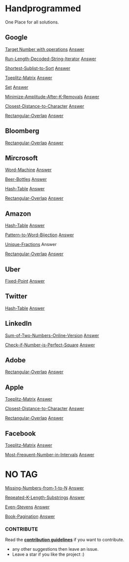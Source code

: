 # Handprogrammed
One Place for all solutions.
<a href = ""></a>
<a href = ""></a><br/>


## Google
<a href = "https://binarysearch.com/problems/Target-Number-with-Operations">Target Number with operations</a>
<a href = "https://github.com/akbloodadarsh/Handprogrammed/blob/main/binarysearch/CPP/Target%20Number%20with%20Operations.cpp">Answer</a><br/>

<a href = "https://binarysearch.com/problems/Run-Length-Decoded-String-Iterator">Run-Length-Decoded-String-Iterator</a>
<a href = "https://github.com/akbloodadarsh/Handprogrammed/blob/main/binarysearch/CPP/Run-Length%20Decoded%20String%20Iterator.cpp">Answer</a><br/>

<a href = "https://binarysearch.com/problems/Shortest-Sublist-to-Sort">Shortest-Sublist-to-Sort</a>
<a href = "https://github.com/akbloodadarsh/Handprogrammed/blob/main/binarysearch/CPP/Shortest-Sublist-to-Sort.cpp">Answer</a><br/>

<a href = "https://binarysearch.com/problems/Toeplitz-Matrix">Toeplitz-Matrix</a>
<a href = "https://github.com/akbloodadarsh/Handprogrammed/blob/main/binarysearch/CPP/Toeplitz%20Matrix.cpp">Answer</a><br/>

<a href = "https://binarysearch.com/problems/Set">Set</a>
<a href = "https://github.com/akbloodadarsh/Handprogrammed/blob/main/binarysearch/CPP/Set.cpp">Answer</a><br/>

<a href = "https://binarysearch.com/problems/Minimize-Amplitude-After-K-Removals">Minimize-Amplitude-After-K-Removals</a>
<a href = "https://github.com/akbloodadarsh/Handprogrammed/blob/main/binarysearch/CPP/Minimize%20Amplitude%20After%20K%20Removals.cpp">Answer</a><br/>

<a href = "https://binarysearch.com/problems/Closest-Distance-to-Character">Closest-Distance-to-Character</a>
<a href = "https://github.com/akbloodadarsh/Handprogrammed/blob/main/binarysearch/CPP/Closest%20Distance%20to%20Character.cpp">Answer</a><br/>

<a href = "https://binarysearch.com/problems/Rectangular-Overlap">Rectangular-Overlap</a>
<a href = "https://github.com/akbloodadarsh/Handprogrammed/blob/main/binarysearch/CPP/Rectangular%20Overlap.cpp">Answer</a><br/>

## Bloomberg
<a href = "https://binarysearch.com/problems/Rectangular-Overlap">Rectangular-Overlap</a>
<a href = "https://github.com/akbloodadarsh/Handprogrammed/blob/main/binarysearch/CPP/Rectangular%20Overlap.cpp">Answer</a><br/>

## Mircrosoft
<a href = "https://binarysearch.com/problems/Word-Machine">Word-Machine</a>
<a href = "https://github.com/akbloodadarsh/Handprogrammed/blob/main/binarysearch/CPP/Word%20Machine.cpp">Answer</a><br/>

<a href = "https://binarysearch.com/problems/Beer-Bottles">Beer-Bottles</a>
<a href = "https://github.com/akbloodadarsh/Handprogrammed/blob/main/binarysearch/CPP/Beer%20Bottles.cpp">Answer</a><br/>

<a href = "https://binarysearch.com/problems/Hash-Table">Hash-Table</a>
<a href = "https://github.com/akbloodadarsh/Handprogrammed/blob/main/binarysearch/CPP/Hash%20Table.cpp">Answer</a><br/>

<a href = "https://binarysearch.com/problems/Rectangular-Overlap">Rectangular-Overlap</a>
<a href = "https://github.com/akbloodadarsh/Handprogrammed/blob/main/binarysearch/CPP/Rectangular%20Overlap.cpp">Answer</a><br/>

## Amazon
<a href = "https://binarysearch.com/problems/Hash-Table">Hash-Table</a>
<a href = "https://github.com/akbloodadarsh/Handprogrammed/blob/main/binarysearch/CPP/Hash%20Table.cpp">Answer</a><br/>

<a href = "https://binarysearch.com/problems/Pattern-to-Word-Bijection">Pattern-to-Word-Bijection</a>
<a href = "https://github.com/akbloodadarsh/Handprogrammed/blob/main/binarysearch/CPP/Pattern%20to%20Word%20Bijection.cpp">Answer</a><br/>

<a href = "https://binarysearch.com/problems/Unique-Fractions">Unique-Fractions</a>
<a href = "https://github.com/akbloodadarsh/Handprogrammed/blob/main/binarysearch/CPP/Unique%20Fractions.cpp"></a>Answer<br/>

<a href = "https://binarysearch.com/problems/Rectangular-Overlap">Rectangular-Overlap</a>
<a href = "https://github.com/akbloodadarsh/Handprogrammed/blob/main/binarysearch/CPP/Rectangular%20Overlap.cpp">Answer</a><br/>

## Uber
<a href = "https://binarysearch.com/problems/Fixed-Point">Fixed-Point</a>
<a href = "https://github.com/akbloodadarsh/Handprogrammed/blob/main/binarysearch/CPP/Fixed%20Point.cpp">Answer</a><br/>

## Twitter
<a href = "https://binarysearch.com/problems/Hash-Table">Hash-Table</a>
<a href = "https://github.com/akbloodadarsh/Handprogrammed/blob/main/binarysearch/CPP/Hash%20Table.cpp">Answer</a><br/>

## LinkedIn
<a href = "https://binarysearch.com/problems/Sum-of-Two-Numbers-Online-Version">Sum-of-Two-Numbers-Online-Version</a>
<a href = "https://github.com/akbloodadarsh/Handprogrammed/blob/main/binarysearch/CPP/Sum%20of%20Two%20Numbers%20-%20Online%20Version.cpp">Answer</a><br/>

<a href = "https://binarysearch.com/problems/Check-if-Number-is-Perfect-Square">Check-if-Number-is-Perfect-Square</a>
<a href = "https://github.com/akbloodadarsh/Handprogrammed/blob/main/binarysearch/CPP/Check%20if%20Number%20is%20Perfect%20Square.cpp">Answer</a><br/>

## Adobe
<a href = "https://binarysearch.com/problems/Rectangular-Overlap">Rectangular-Overlap</a>
<a href = "https://github.com/akbloodadarsh/Handprogrammed/blob/main/binarysearch/CPP/Rectangular%20Overlap.cpp">Answer</a><br/>

## Apple
<a href = "https://binarysearch.com/problems/Toeplitz-Matrix">Toeplitz-Matrix</a>
<a href = "https://github.com/akbloodadarsh/Handprogrammed/blob/main/binarysearch/CPP/Toeplitz%20Matrix.cpp">Answer</a><br/>

<a href = "https://binarysearch.com/problems/Closest-Distance-to-Character">Closest-Distance-to-Character</a>
<a href = "https://github.com/akbloodadarsh/Handprogrammed/blob/main/binarysearch/CPP/Closest%20Distance%20to%20Character.cpp">Answer</a><br/>

<a href = "https://binarysearch.com/problems/Rectangular-Overlap">Rectangular-Overlap</a>
<a href = "https://github.com/akbloodadarsh/Handprogrammed/blob/main/binarysearch/CPP/Rectangular%20Overlap.cpp">Answer</a><br/>

## Facebook
<a href = "https://binarysearch.com/problems/Toeplitz-Matrix">Toeplitz-Matrix</a>
<a href = "https://github.com/akbloodadarsh/Handprogrammed/blob/main/binarysearch/CPP/Toeplitz%20Matrix.cpp">Answer</a><br/>

<a href = "https://binarysearch.com/problems/Most-Frequent-Number-in-Intervals">Most-Frequent-Number-in-Intervals</a>
<a href = "https://github.com/akbloodadarsh/Handprogrammed/blob/main/binarysearch/CPP/Most%20Frequent%20Number%20in%20Intervals.cpp">Answer</a><br/>

# NO TAG
<a href = "https://binarysearch.com/problems/Missing-Numbers-from-1-to-N">Missing-Numbers-from-1-to-N</a>
<a href = "https://github.com/akbloodadarsh/Handprogrammed/blob/main/binarysearch/CPP/Missing%20Numbers%20from%201%20to%20N.cpp">Answer</a><br/>

<a href = "https://binarysearch.com/problems/Repeated-K-Length-Substrings">Repeated-K-Length-Substrings</a>
<a href = "https://github.com/akbloodadarsh/Handprogrammed/blob/main/binarysearch/CPP/Repeated%20K-Length%20Substrings.cpp">Answer</a><br/>

<a href = "https://binarysearch.com/problems/Even-Stevens">Even-Stevens</a>
<a href = "https://github.com/akbloodadarsh/Handprogrammed/blob/main/binarysearch/CPP/Even%20Stevens.cpp">Answer</a><br/>

<a href = "https://binarysearch.com/problems/Book-Pagination">Book-Pagination</a>
<a href = "https://github.com/akbloodadarsh/Handprogrammed/blob/main/binarysearch/CPP/Book%20Pagination.cpp">Answer</a><br/>

### CONTRIBUTE
Read the **<a href="https://github.com/akbloodadarsh/Handprogrammed/blob/main/contributing.md">contribution guidelines</a>** if you want to contribute.
- any other suggestions then leave an issue.
- Leave a star if you like the project :)

